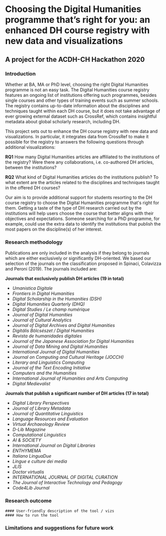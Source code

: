 # Choosing the Digital Humanities programme that’s right for you: an enhanced DH course registry with new data and visualizations
## A project for the ACDH-CH Hackathon 2020

### Introduction

Whether at BA, MA or PhD level, choosing the right Digital Humanities programme is not an easy task. The Digital Humanities course registry features an ongoing list of institutions offering such programmes, besides single courses and other types of training events such as summer schools. The registry contains up-to-date information about the disciplines and techniques taught within each DH course, but it does not take advantage of ever growing external dataset such as CrossRef, which contains insightful metadata about global scholarly research, including DH.

This project sets out to enhance the DH course registry with new data and visualizations. In particular, it integrates data from CrossRef to make it possible for the registry to answers the following questions through additional visualizations:

**RQ1** How many Digital Humanities articles are affiliated to the institutions of the registry? Were there any collaborations, i.e. co-authored DH articles, between the institutions?

**RQ2** What kind of Digital Humanities articles do the institutions publish? To what extent are the articles related to the disciplines and techniques taught in the offered DH courses?

Our aim is to provide additional support for students resorting to the DH course registry to choose the Digital Humanities programme that's right for them. Getting a taste of the type of DH research carried out by the institutions will help users choose the course that better aligns with their objectives and expectations. Someone searching for a PhD programme, for example, could use the extra data to identify the institutions that publish the most papers on the discipline(s) of her interest.

### Research methodology

Publications are only included in the analysis if they belong to journals which are either exclusively or significantly DH-oriented. We based our selection of the journals on the classification proposed in Spinaci, Colavizza and Peroni (2019). The journals included are:

**Journals that exclusively publish DH articles (19 in total)**
- *Umanistica Digitale*
- *Frontiers in Digital Humanities*
- *Digital Scholarship in the Humanities (DSH)*
- *Digital Humanities Quarterly (DHQ)*
- *Digital Studies / Le champ numérique*
- *Journal of Digital Humanities*
- *Journal of Cultural Analytics*
- *Journal of Digital Archives and Digital Humanities*
- *Digitális Bölcsészet / Digital Humanities*
- *Revista de humanidades digitales*
- *Journal of the Japanese Association for Digital Humanities*
- *Journal of Data Mining and Digital Humanities*
- *International Journal of Digital Humanities*
- *Journal on Computing and Cultural Heritage (JOCCH)*
- *Literary and Linguistics Computing*
- *Journal of the Text Encoding Initiative*
- *Computers and the Humanities*
- *International Journal of Humanities and Arts Computing*
- *Digital Medievalist*

**Journals that publish a significant number of DH articles (17 in total)**
- *Digital Library Perspectives*
- *Journal of Library Metadata*
- *Journal of Quantitative Linguistics*
- *Language Resources and Evaluation*
- *Virtual Archaeology Review*
- *D-Lib Magazine*
- *Computational Linguistics*
- *AI & SOCIETY*
- *International Journal on Digital Libraries*
- *ENTHYMEMA*
- *Italiano LinguaDue*
- *Lingue e culture dei media*
- *JLIS*
- *Doctor virtualis*
- *INTERNATIONAL JOURNAL OF DIGITAL CURATION*
- *The Journal of Interactive Technology and Pedagogy*
- *Code4Lib Journal*

### Research outcome
	#### User-friendly description of the tool / vizs
	#### How to run the tool
	
### Limitations and suggestions for future work
